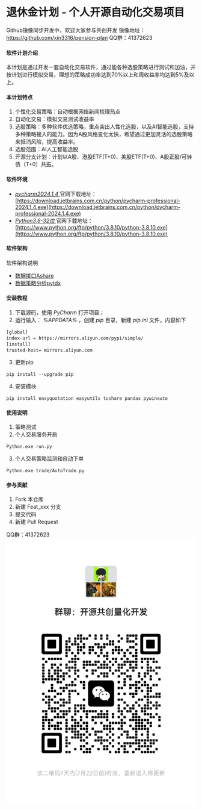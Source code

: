 # 退休金计划 - 个人开源自动化交易项目

Github镜像同步开发中，欢迎大家参与共创开发 镜像地址：https://github.com/xin3316/pension-plan
QQ群：41372623 

#### 软件计划介绍
本计划是通过开发一套自动化交易软件，通过能各种选股策略进行测试和加油，并按计划进行模拟交易，理想的策略成功率达到70%以上和周收益率均达到5%及以上。
#### 本计划特点
1. 个性化交易策略：自动根据网络新闻梳理热点
2. 自动化交易：模拟交易测试收益率
3. 选股策略：多种软件优选策略，重点突出人性化选股，以及AI智能选股，支持多种策略接入的能力。因为A股风格变化太快，希望通过更加灵活的选股策略来抵消风险，提高收益率。
4. 选股范围：AI人工智能选股
5. 开源分支计划：计划以A股、港股ETF(T+0)、美股ETF(T+0)、A股正股/可转债（T+0）共振。
#### 软件环境
- [ _pycharm2024.1.4_ ](https://download.jetbrains.com.cn/python/pycharm-professional-2024.1.4.exe) 官网下载地址：[https://download.jetbrains.com.cn/python/pycharm-professional-2024.1.4.exe](https://download.jetbrains.com.cn/python/pycharm-professional-2024.1.4.exe)
- [ _Python3.8-32位_ ](https://www.python.org/ftp/python/3.8.10/python-3.8.10.exe) 官网下载地址：[https://www.python.org/ftp/python/3.8.10/python-3.8.10.exe](https://www.python.org/ftp/python/3.8.10/python-3.8.10.exe)

#### 软件架构
软件架构说明
- [数据接口Ashare](https://github.com/mpquant/Ashare) 
- [数据策略分析pytdx](https://gitee.com/better319/pytdx) 


#### 安装教程

1. 下载源码，使用 _PyCharm_ 打开项目；
2. 运行输入： _%APPDATA%_ 
，创建 _pip_ 目录，新建 _pip.ini_ 文件，内容如下
```
[global]
index-url = https://mirrors.aliyun.com/pypi/simple/
[install]
trusted-host= mirrors.aliyun.com
```

3.  更新pip

```
pip install --upgrade pip
```

4.  安装模块

```
pip install easyquotation easyutils tushare pandas pywinauto
```


#### 使用说明

1.  策略测试
2.  个人交易服务开启

```
Python.exe run.py
```
3.  个人交易策略监测和自动下单

```
Python.exe trade/AutoTrade.py
```

#### 参与贡献

1.  Fork 本仓库
2.  新建 Feat_xxx 分支
3.  提交代码
4.  新建 Pull Request

QQ群：41372623
![输入图片说明](%E5%BE%AE%E4%BF%A1%E5%9B%BE%E7%89%87_20240715185739.jpg)
